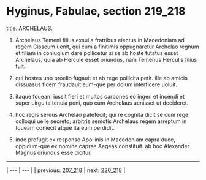 # Hyginus, Fabulae, section 219_218

title. ARCHELAUS.



1. Archelaus Temeni filius exsul a fratribus eiectus in Macedoniam ad regem Cisseum uenit, qui cum a finitimis oppugnaretur Archelao regnum et filiam in coniugium dare pollicetur si se ab hoste tutatus esset Archelaus, quia ab Hercule esset oriundus, nam Temenus Herculis filius fuit.



2. qui hostes uno proelio fugauit et ab rege pollicita petit. ille ab amicis dissuasus fidem fraudauit eum-que per dolum interficere uoluit.



3. itaque foueam iussit fieri et multos carbones eo ingeri et incendi et super uirgulta tenuia poni, quo cum Archelaus uenisset ut decideret.



4. hoc regis seruus Archelao patefecit; qui re cognita dicit se cum rege colloqui uelle secreto; arbitris semotis Archelaus regem arreptum in foueam coniecit atque ita eum perdidit.



5. inde profugit ex responso Apollinis in Macedoniam capra duce, oppidum-que ex nomine caprae Aegeas constituit. ab hoc Alexander Magnus oriundus esse dicitur.



---

| --- | --- |
| previous: [207_218](../207_218/) | next: [220_218](../220_218/) |
